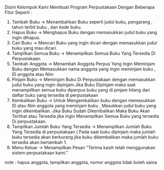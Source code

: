 Disini Kelompok Kami Membuat Program Perpustakaan Dengan Beberapa Fitur Seperti :
1. Tambah Buku -> Menambahkan Buku seperti judul buku, pengarang , tahun terbit buku , dan kode buku.
2. Hapus Buku -> Menghapus Buku dengan memasukkan judul buku yang ingin dihapus.
3. Cari Buku -> Mencari Buku yang ingin dicari dengan memasukkan judul buku yang mau dicari.
4. Tampilkan Semua Buku -> Menampilkan Semua Buku Yang Tersedia Di Perpustakaan.
5. Tambah Anggota -> Menambah Anggota Perpus Yang Ingin Meminjam Buku dengan Memasukkan nama anggota yang ingin meminjam buku , ID anggota atau Nim 
6. Pinjam Buku -> Meminjam Buku Di Perpustakaan dengan memasukkan judul buku yang ingin dipinjam.Jika Buku Dipinjam maka saat menampillkan semua buku diperpus buku yang di pinjam hilang dari daftar buku yang tersedia di perpustakaan
7. Kembalikan Buku -> Untuk Mengembalikan buku dengan memasukkan ID atau Nim anggota yang meminjam buku , Masukkan judul buku yang ingin dikembalikan. Jika Buku Sudah Dikembalikan Maka Buku Akan Terlihat atau Tersedia jika ingin Menampilkan Semua Buku yang tersedia Di perpustakaan.
8. Tampilkan Jumlah Buku Yang Tersedia -> Menampilkan Jumlah Buku Yang Tersedia di perpustakaan ( Pada saat buku dipinjam maka jumlah buku tersedia akan berkurang jika buku dikembalikan maka jumlah buku tersedia akan bertambah 1.
9. Menu Keluar -> Menampilkan Pesan "Terima kasih telah menggunakan sistem perpustakaan kami."

note : hapus anggota, tampilkan anggota, nomor anggota tidak boleh sama

